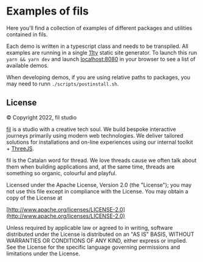 # Examples of fils
Here you'll find a collection of examples of different packages and utilities contained in fils.

Each demo is written in a typescript class and needs to be transpiled. All examples are running in a single [11ty](https://www.11ty.dev/) static site generator. To launch this run `yarn && yarn dev` and launch [localhost:8080](http://localhost:8080) in your browser to see a list of available demos.

When developing demos, if you are using relative paths to packages, you may need to runn `./scripts/postinstall.sh`.

## License
© Copyright 2022, fil studio

[fil](https://fil.studio) is a studio with a creative tech soul. We build bespoke interactive journeys primarily using modern web technologies. We deliver tailored solutions for installations and on-line experiences using our internal toolkit + [ThreeJS](https://threejs.org).

fil is the Catalan word for thread. We love threads cause we often talk about them when building applications and, at the same time, threads are something so organic, colourful and playful.

Licensed under the Apache License, Version 2.0 (the "License");
you may not use this file except in compliance with the License.
You may obtain a copy of the License at

[http://www.apache.org/licenses/LICENSE-2.0](http://www.apache.org/licenses/LICENSE-2.0)

Unless required by applicable law or agreed to in writing, software
distributed under the License is distributed on an "AS IS" BASIS,
WITHOUT WARRANTIES OR CONDITIONS OF ANY KIND, either express or implied.
See the License for the specific language governing permissions and
limitations under the License.